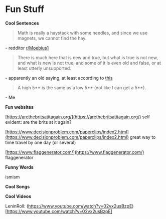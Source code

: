 # Fun Stuff

**Cool Sentences**

> Math is really a haystack with some needles, and since we use magnets, we cannot find the hay. 

\- redditor [r/Moebius1](https://www.reddit.com/user/Moebius2/)

> There is much here that is new and true, but what is true is not new, and what is new is not true; and some of it is even old and false, or at least utterly unsupported. 

\- apparently an old saying, at least according to [this](http://bactra.org/reviews/wolfram/)

> A high 5\*\* is the same as a low 5\*\* (not like I can get a 5\*\*).

\- Me

**Fun websites**

[https://arethebritsatitagain.org/](https://arethebritsatitagain.org/)
self evident: are the brits at it again?

[https://www.decisionproblem.com/paperclips/index2.html](https://www.decisionproblem.com/paperclips/index2.html)
great way to time travel by one day (or several)

[https://www.flaggenerator.com/](https://www.flaggenerator.com/)
flaggenerator

**Funny Words**

ismism

**Cool Songs**

**Cool Videos**

LeninRoll: (https://www.youtube.com/watch?v=02vx2usBzpE)[https://www.youtube.com/watch?v=02vx2usBzpE]
